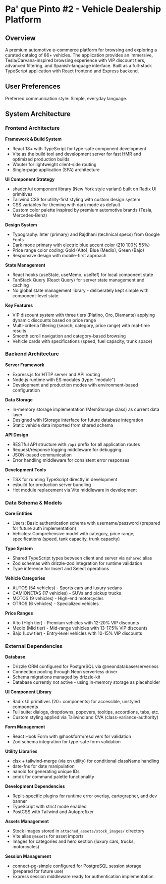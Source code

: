 # Pa' que Pinto #2 - Vehicle Dealership Platform

## Overview

A premium automotive e-commerce platform for browsing and exploring a curated catalog of 86+ vehicles. The application provides an immersive, Tesla/Carvana-inspired browsing experience with VIP discount tiers, advanced filtering, and Spanish-language interface. Built as a full-stack TypeScript application with React frontend and Express backend.

## User Preferences

Preferred communication style: Simple, everyday language.

## System Architecture

### Frontend Architecture

**Framework & Build System**
- React 18+ with TypeScript for type-safe component development
- Vite as the build tool and development server for fast HMR and optimized production builds
- Wouter for lightweight client-side routing
- Single-page application (SPA) architecture

**UI Component Strategy**
- shadcn/ui component library (New York style variant) built on Radix UI primitives
- Tailwind CSS for utility-first styling with custom design system
- CSS variables for theming with dark mode as default
- Custom color palette inspired by premium automotive brands (Tesla, Mercedes-Benz)

**Design System**
- Typography: Inter (primary) and Rajdhani (technical specs) from Google Fonts
- Dark mode primary with electric blue accent color (210 100% 55%)
- Price range color coding: Gold (Alto), Blue (Medio), Green (Bajo)
- Responsive design with mobile-first approach

**State Management**
- React hooks (useState, useMemo, useRef) for local component state
- TanStack Query (React Query) for server state management and caching
- No global state management library - deliberately kept simple with component-level state

**Key Features**
- VIP discount system with three tiers (Platino, Oro, Diamante) applying dynamic discounts based on price range
- Multi-criteria filtering (search, category, price range) with real-time results
- Smooth scroll navigation and category-based browsing
- Vehicle cards with specifications (speed, fuel capacity, trunk space)

### Backend Architecture

**Server Framework**
- Express.js for HTTP server and API routing
- Node.js runtime with ES modules (type: "module")
- Development and production modes with environment-based configuration

**Data Storage**
- In-memory storage implementation (MemStorage class) as current data layer
- Designed with IStorage interface for future database integration
- Static vehicle data imported from shared schema

**API Design**
- RESTful API structure with `/api` prefix for all application routes
- Request/response logging middleware for debugging
- JSON-based communication
- Error handling middleware for consistent error responses

**Development Tools**
- TSX for running TypeScript directly in development
- esbuild for production server bundling
- Hot module replacement via Vite middleware in development

### Data Schema & Models

**Core Entities**
- Users: Basic authentication schema with username/password (prepared for future auth implementation)
- Vehicles: Comprehensive model with category, price range, specifications (speed, tank capacity, trunk capacity)

**Type System**
- Shared TypeScript types between client and server via `@shared` alias
- Zod schemas with drizzle-zod integration for runtime validation
- Type inference for Insert and Select operations

**Vehicle Categories**
- AUTOS (54 vehicles) - Sports cars and luxury sedans
- CAMIONETAS (17 vehicles) - SUVs and pickup trucks
- MOTOS (9 vehicles) - High-end motorcycles
- OTROS (6 vehicles) - Specialized vehicles

**Price Ranges**
- Alto (High tier) - Premium vehicles with 12-20% VIP discounts
- Medio (Mid tier) - Mid-range vehicles with 13-17.5% VIP discounts
- Bajo (Low tier) - Entry-level vehicles with 10-15% VIP discounts

### External Dependencies

**Database**
- Drizzle ORM configured for PostgreSQL via @neondatabase/serverless
- Connection pooling through Neon serverless driver
- Schema migrations managed by drizzle-kit
- Database currently not active - using in-memory storage as placeholder

**UI Component Library**
- Radix UI primitives (20+ components) for accessible, unstyled components
- Full suite: dialogs, dropdowns, popovers, tooltips, accordions, tabs, etc.
- Custom styling applied via Tailwind and CVA (class-variance-authority)

**Form Management**
- React Hook Form with @hookform/resolvers for validation
- Zod schema integration for type-safe form validation

**Utility Libraries**
- clsx + tailwind-merge (via cn utility) for conditional className handling
- date-fns for date manipulation
- nanoid for generating unique IDs
- cmdk for command palette functionality

**Development Dependencies**
- Replit-specific plugins for runtime error overlay, cartographer, and dev banner
- TypeScript with strict mode enabled
- PostCSS with Tailwind and Autoprefixer

**Assets Management**
- Stock images stored in `attached_assets/stock_images/` directory
- Vite alias `@assets` for asset imports
- Images for categories and hero section (luxury cars, trucks, motorcycles)

**Session Management**
- connect-pg-simple configured for PostgreSQL session storage (prepared for future use)
- Express session middleware ready for authentication implementation